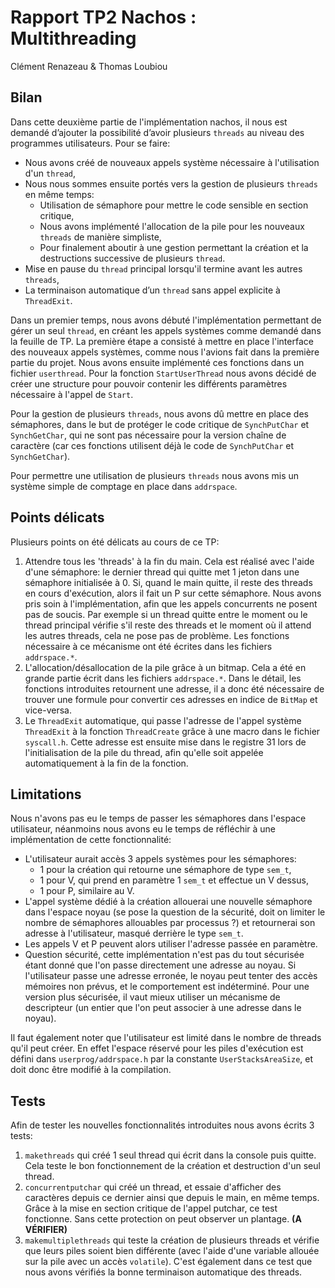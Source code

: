 Rapport TP2 Nachos : Multithreading
===================================

Clément Renazeau & Thomas Loubiou

Bilan
-----

Dans cette deuxième partie de l'implémentation nachos, il nous est demandé d’ajouter la possibilité d’avoir plusieurs `threads` au niveau des programmes utilisateurs. Pour se faire:

-   Nous avons créé de nouveaux appels système nécessaire à l'utilisation d'un `thread`,
-   Nous nous sommes ensuite portés vers la gestion de plusieurs `threads` en même temps:
    -	Utilisation de sémaphore pour mettre le code sensible en section critique,
    -   Nous avons implémenté l'allocation de la pile pour les nouveaux `threads` de manière simpliste,
    -   Pour finalement aboutir à une gestion permettant la création et la destructions successive de plusieurs `thread`.
-   Mise en pause du `thread` principal lorsqu'il termine avant les autres `threads`,
-   La terminaison automatique d’un `thread` sans appel explicite à `ThreadExit`.

Dans un premier temps, nous avons débuté l'implémentation permettant de gérer un seul `thread`, en créant les appels systèmes comme demandé dans la feuille de TP.
La première étape a consisté à mettre en place l'interface des nouveaux appels systèmes, comme nous l'avions fait dans la première partie du projet.
Nous avons ensuite implémenté ces fonctions dans un fichier `userthread`.
Pour la fonction `StartUserThread` nous avons décidé de créer une structure pour pouvoir contenir les différents paramètres nécessaire à l'appel de `Start`.

Pour la gestion de plusieurs `threads`, nous avons dû mettre en place des sémaphores, dans le but de protéger le code critique de `SynchPutChar` et `SynchGetChar`, qui ne sont pas nécessaire pour la version chaîne de caractère (car ces fonctions utilisent déjà le code de `SynchPutChar` et `SynchGetChar`).

Pour permettre une utilisation de plusieurs `threads` nous avons mis un système simple de comptage en place dans `addrspace`.


Points délicats
---------------

Plusieurs points on été délicats au cours de ce TP:

1.  Attendre tous les 'threads' à la fin du main.
Cela est réalisé avec l'aide d'une sémaphore: le dernier thread qui quitte met 1 jeton dans une sémaphore initialisée à 0.
Si, quand le main quitte, il reste des threads en cours d'exécution, alors il fait un P sur cette sémaphore.
Nous avons pris soin à l'implémentation, afin que les appels concurrents ne posent pas de soucis.
Par exemple si un thread quitte entre le moment ou le thread principal vérifie s'il reste des threads et le moment où il attend les autres threads, cela ne pose pas de problème.
Les fonctions nécessaire à ce mécanisme ont été écrites dans les fichiers `addrspace.*`.
2.  L'allocation/désallocation de la pile grâce à un bitmap.
Cela a été en grande partie écrit dans les fichiers `addrspace.*`.
Dans le détail, les fonctions introduites retournent une adresse, il a donc été nécessaire de trouver une formule pour convertir ces adresses en indice de `BitMap` et vice-versa.
3.  Le `ThreadExit` automatique, qui passe l'adresse de l'appel système `ThreadExit` à la fonction `ThreadCreate` grâce à une macro dans le fichier `syscall.h`.
Cette adresse est ensuite mise dans le registre 31 lors de l'initialisation de la pile du thread, afin qu'elle soit appelée automatiquement à la fin de la fonction.

Limitations
-----------

Nous n'avons pas eu le temps de passer les sémaphores dans l'espace utilisateur, néanmoins nous avons eu le temps de réfléchir à une implémentation de cette fonctionnalité:

-   L'utilisateur aurait accès 3 appels systèmes pour les sémaphores:
    -   1 pour la création qui retourne une sémaphore de type `sem_t`,
    -   1 pour V, qui prend en paramètre 1 `sem_t` et effectue un V dessus,
    -   1 pour P, similaire au V.
-   L'appel système dédié à la création allouerai une nouvelle sémaphore dans l'espace noyau (se pose la question de la sécurité, doit on limiter le nombre de sémaphores allouables par processus ?) et retournerai son adresse à l'utilisateur, masqué derrière le type `sem_t`.
-   Les appels V et P peuvent alors utiliser l'adresse passée en paramètre.
-   Question sécurité, cette implémentation n'est pas du tout sécurisée étant donné que l'on passe directement une adresse au noyau.
Si l'utilisateur passe une adresse erronée, le noyau peut tenter des accès mémoires non prévus, et le comportement est indéterminé.
Pour une version plus sécurisée, il vaut mieux utiliser un mécanisme de descripteur (un entier que l'on peut associer à une adresse dans le noyau).

Il faut également noter que l'utilisateur est limité dans le nombre de threads qu'il peut créer.
En effet l'espace réservé pour les piles d'exécution est défini dans `userprog/addrspace.h` par la constante `UserStacksAreaSize`, et doit donc être modifié à la compilation.

Tests
-----

Afin de tester les nouvelles fonctionnalités introduites nous avons écrits 3 tests:

1. `makethreads` qui créé 1 seul thread qui écrit dans la console puis quitte. Cela teste le bon fonctionnement de la création et destruction d'un seul thread.
2. `concurrentputchar` qui créé un thread, et essaie d'afficher des caractères depuis ce dernier ainsi que depuis le main, en même temps.
Grâce à la mise en section critique de l'appel putchar, ce test fonctionne. Sans cette protection on peut observer un plantage. **(A VÉRIFIER)**
3. `makemultiplethreads` qui teste la création de plusieurs threads et vérifie que leurs piles soient bien différente (avec l'aide d'une variable allouée sur la pile avec un accès `volatile`).
C'est également dans ce test que nous avons vérifiés la bonne terminaison automatique des threads.


